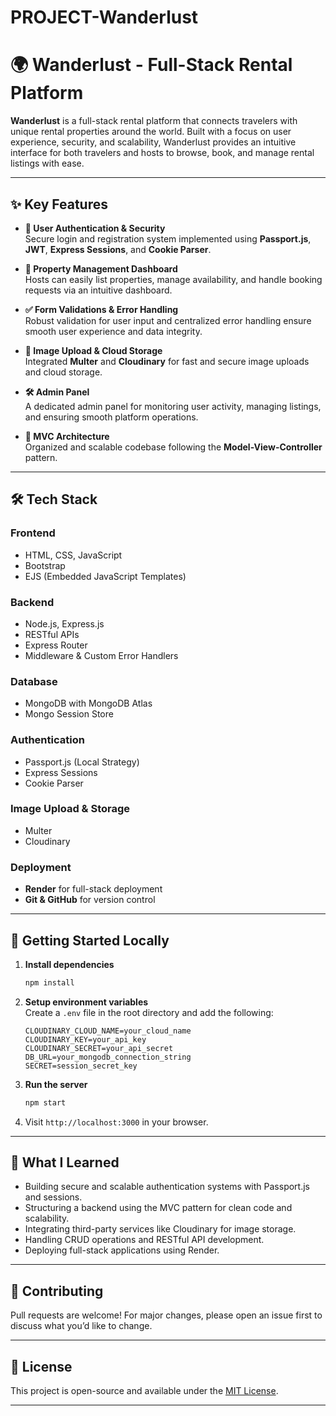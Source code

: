 # PROJECT-Wanderlust

# 🌍 Wanderlust - Full-Stack Rental Platform

**Wanderlust** is a full-stack rental platform that connects travelers with unique rental properties around the world. Built with a focus on user experience, security, and scalability, Wanderlust provides an intuitive interface for both travelers and hosts to browse, book, and manage rental listings with ease.



--------------------

## ✨ Key Features

- **🔐 User Authentication & Security**  
  Secure login and registration system implemented using **Passport.js**, **JWT**, **Express Sessions**, and **Cookie Parser**.

- **🏡 Property Management Dashboard**  
  Hosts can easily list properties, manage availability, and handle booking requests via an intuitive dashboard.

- **✅ Form Validations & Error Handling**  
  Robust validation for user input and centralized error handling ensure smooth user experience and data integrity.

- **📸 Image Upload & Cloud Storage**  
  Integrated **Multer** and **Cloudinary** for fast and secure image uploads and cloud storage.

- **🛠️ Admin Panel**  
  A dedicated admin panel for monitoring user activity, managing listings, and ensuring smooth platform operations.

- **📁 MVC Architecture**  
  Organized and scalable codebase following the **Model-View-Controller** pattern.

-------------------

## 🛠️ Tech Stack

### Frontend
- HTML, CSS, JavaScript
- Bootstrap
- EJS (Embedded JavaScript Templates)

### Backend
- Node.js, Express.js
- RESTful APIs
- Express Router
- Middleware & Custom Error Handlers

### Database
- MongoDB with MongoDB Atlas
- Mongo Session Store

### Authentication
- Passport.js (Local Strategy)
- Express Sessions
- Cookie Parser

### Image Upload & Storage
- Multer
- Cloudinary

### Deployment
- **Render** for full-stack deployment
- **Git & GitHub** for version control

-------------------

## 🚀 Getting Started Locally


1. **Install dependencies**  
   ```bash
   npm install
   ```

2. **Setup environment variables**  
   Create a `.env` file in the root directory and add the following:
   ```env
   CLOUDINARY_CLOUD_NAME=your_cloud_name
   CLOUDINARY_KEY=your_api_key
   CLOUDINARY_SECRET=your_api_secret
   DB_URL=your_mongodb_connection_string
   SECRET=session_secret_key
   ```

3. **Run the server**  
   ```bash
   npm start
   ```

4. Visit `http://localhost:3000` in your browser.

--------------------

## 🧠 What I Learned

- Building secure and scalable authentication systems with Passport.js and sessions.
- Structuring a backend using the MVC pattern for clean code and scalability.
- Integrating third-party services like Cloudinary for image storage.
- Handling CRUD operations and RESTful API development.
- Deploying full-stack applications using Render.

--------------------

## 🤝 Contributing

Pull requests are welcome! For major changes, please open an issue first to discuss what you’d like to change.

--------------------

## 📜 License

This project is open-source and available under the [MIT License](LICENSE).

--------------------

